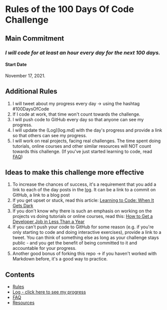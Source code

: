# Rules of the 100 Days Of Code Challenge

## Main Commitment
### *I will code for at least an hour every day for the next 100 days.*

#### Start Date
November 17, 2021.

## Additional Rules
1. I will tweet about my progress every day -> using the hashtag #100DaysOfCode
2. If I code at work, that time won't count towards the challenge.
3. I will push code to GitHub every day so that anyone can see my progress.
4. I will update the (Log)[log.md] with the day's progress and provide a link so that others can see my progress.
5. I will work on real projects, facing real challenges. The time spent doing tutorials, online courses and other similar resources will NOT count towards this challenge. (If you've just started learning to code, read [FAQ](FAQ.md))


## Ideas to make this challenge more effective
1. To increase the chances of success, it's a requirement that you add a link to each of the day posts in the [log](log.md). It can be a link to a commit on GitHub, a link to a blog post
2. If you get upset or stuck, read this article: [Learning to Code: When It Gets Dark](https://www.freecodecamp.org/news/learning-to-code-when-it-gets-dark-e485edfb58fd/)
3. If you don't know why there is such an emphasis on working on the projects vs doing tutorials or online courses, read this: [How to Get a Developer Job in Less Than a Year](https://www.freecodecamp.org/news/how-to-get-a-developer-job-in-less-than-a-year-c27bbfe71645/)
4. If you can't push your code to GitHub for some reason (e.g. if you're only starting to code and doing interactive exercises), provide a link to a tweet. You can think of something else as long as your challenge stays public - and you get the benefit of being committed to it and accountable for your progress.
5. Another good bonus of forking this repo -> if you haven't worked with Markdown before, it's a good way to practice.

## Contents
* [Rules](rules.md)
* [Log - click here to see my progress](log.md)
* [FAQ](FAQ.md)
* [Resources](resources.md)
